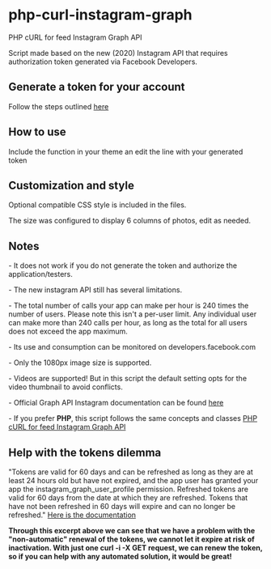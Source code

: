 # php-curl-instagram-graph
PHP cURL for feed Instagram Graph API

Script made based on the new (2020) Instagram API that requires authorization token generated via Facebook Developers.

<h2>Generate a token for your account</h2> 
<p>Follow the steps outlined <a href="https://www.mageplaza.com/kb/how-to-get-instagram-feed-access-token.html" target="blank">here</a></p>

<h2>How to use</h2>
<p>Include the function in your theme an edit the line with your generated token</p>

<h2>Customization and style</h2>
<p>Optional compatible CSS style is included in the files.</p>
<p>The size was configured to display 6 columns of photos, edit as needed.</p>

<h2>Notes</h2>
<p>- It does not work if you do not generate the token and authorize the application/testers.</p>
<p>- The new instagram API still has several limitations.</p>
<p>- The total number of calls your app can make per hour is 240 times the number of users. Please note this isn't a per-user limit. Any individual user can make more than 240 calls per hour, as long as the total for all users does not exceed the app maximum.</p>
<p>- Its use and consumption can be monitored on developers.facebook.com</p>
<p>- Only the 1080px image size is supported.</p>
<p>- Videos are supported! But in this script the default setting opts for the video thumbnail to avoid conflicts.</p>
<p>- Official Graph API Instagram documentation can be found <a href="https://developers.facebook.com/docs/instagram-basic-display-api/reference/media/" target="blank">here</a></p>
<p>- If you prefer <strong>PHP</strong>, this script follows the same concepts and classes <a href="https://github.com/ribeiroeder/php-curl-instagram-graph/" target="blank">PHP cURL for feed Instagram Graph API</a></p>

<h2>Help with the tokens dilemma</h2>
<p>"Tokens are valid for 60 days and can be refreshed as long as they are at least 24 hours old but have not expired, and the app user has granted your app the instagram_graph_user_profile permission. Refreshed tokens are valid for 60 days from the date at which they are refreshed. Tokens that have not been refreshed in 60 days will expire and can no longer be refreshed." <a href="https://developers.facebook.com/docs/instagram-basic-display-api/guides/long-lived-access-tokens" target="blank">Here is the documentation</a></p>

<p><strong>Through this excerpt above we can see that we have a problem with the "non-automatic" renewal of the tokens, we cannot let it expire at risk of inactivation. With just one curl -i -X GET request, we can renew the token, so if you can help with any automated solution, it would be great!</strong></p>
